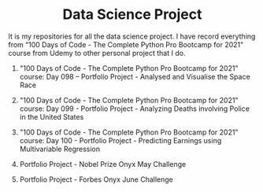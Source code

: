 
<h1 align="center">Data Science Project</h1>

<p> It is my repositories for all the data science project. I have record everything from “100 Days of Code - The Complete Python Pro Bootcamp for 2021" course from Udemy to other personal project that I do. </p>

1.	"100 Days of Code - The Complete Python Pro Bootcamp for 2021" course: Day 098 – Portfolio Project - Analysed and Visualise the Space Race

2.	"100 Days of Code - The Complete Python Pro Bootcamp for 2021" course: Day 099 - Portfolio Project - Analyzing Deaths involving Police in the United States

3.	"100 Days of Code - The Complete Python Pro Bootcamp for 2021" course: Day 100 - Portfolio Project - Predicting Earnings using Multivariable Regression

4.  Portfolio Project - Nobel Prize Onyx May Challenge

5.  Portfolio Project - Forbes Onyx June Challenge 
